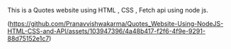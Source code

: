 This is a Quotes website using HTML , CSS , Fetch api using node js.

(https://github.com/Pranavvishwakarma/Quotes_Website-Using-NodeJS-HTML-CSS-and-API/assets/103947396/4a48b417-f2f6-4f9e-9291-88d75152e1c7)
